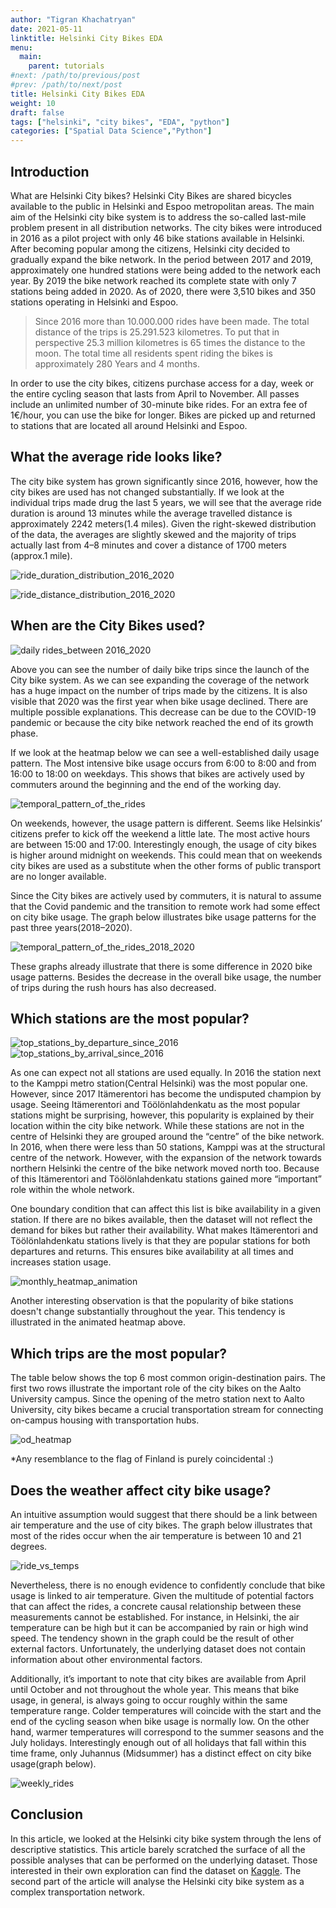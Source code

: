 ```yaml
---
author: "Tigran Khachatryan"
date: 2021-05-11
linktitle: Helsinki City Bikes EDA
menu:
  main:
    parent: tutorials
#next: /path/to/previous/post
#prev: /path/to/next/post
title: Helsinki City Bikes EDA
weight: 10
draft: false
tags: ["helsinki", "city bikes", "EDA", "python"]
categories: ["Spatial Data Science","Python"]
---
```

## Introduction

What are Helsinki City bikes?
Helsinki City Bikes are shared bicycles available to the public in Helsinki and Espoo metropolitan areas.
The main aim of the Helsinki city bike system is to address the so-called last-mile problem present in all distribution networks.
The city bikes were introduced in 2016 as a pilot project with only 46 bike stations available in Helsinki.
After becoming popular among the citizens, Helsinki city decided to gradually expand the bike network.
In the period between 2017 and 2019, approximately one hundred stations were being added to the network each year.
By 2019 the bike network reached its complete state with only 7 stations being added in 2020.
As of 2020, there were 3,510 bikes and 350 stations operating in Helsinki and Espoo.

>Since 2016 more than 10.000.000 rides have been made.
The total distance of the trips is 25.291.523 kilometres.
To put that in perspective 25.3 million kilometres is 65 times the distance to the moon.
The total time all residents spent riding the bikes is approximately 280 Years and 4 months.

In order to use the city bikes, citizens purchase access for a day, week or the entire cycling season that lasts from April to November.
All passes include an unlimited number of 30-minute bike rides. For an extra fee of 1€/hour, you can use the bike for longer.
Bikes are picked up and returned to stations that are located all around Helsinki and Espoo.

## What the average ride looks like?
The city bike system has grown significantly since 2016, however, how the city bikes are used has not changed substantially.
If we look at the individual trips made drug the last 5 years, we will see that the average ride duration is around 13 minutes while the average travelled distance is approximately 2242 meters(1.4 miles).
Given the right-skewed distribution of the data, the averages are slightly skewed and the majority of trips actually last from 4–8 minutes and cover a distance of 1700 meters (approx.1 mile).

![ride_duration_distribution_2016_2020](../../images/helsinki_city_bikes/ride_duration_distribution_2016_2020.png)

![ride_distance_distribution_2016_2020](../../images/helsinki_city_bikes/ride_distance_distribution_2016_2020.png)

## When are the City Bikes used?

![daily rides_between 2016_2020](../../images/helsinki_city_bikes/daily_rides_2016_2020.png)

Above you can see the number of daily bike trips since the launch of the City bike system. As we can see expanding the coverage of the network has a huge impact on the number of trips made by the citizens. It is also visible that 2020 was the first year when bike usage declined. There are multiple possible explanations. This decrease can be due to the COVID-19 pandemic or because the city bike network reached the end of its growth phase.

If we look at the heatmap below we can see a well-established daily usage pattern. The Most intensive bike usage occurs from 6:00 to 8:00 and from 16:00 to 18:00 on weekdays. This shows that bikes are actively used by commuters around the beginning and the end of the working day.

![temporal_pattern_of_the_rides](../../images/helsinki_city_bikes/ride_temporal_patterns_2016_2020.png)

On weekends, however, the usage pattern is different. Seems like Helsinkis’ citizens prefer to kick off the weekend a little late. The most active hours are between 15:00 and 17:00. Interestingly enough, the usage of city bikes is higher around midnight on weekends. This could mean that on weekends city bikes are used as a substitute when the other forms of public transport are no longer available.

Since the City bikes are actively used by commuters, it is natural to assume that the Covid pandemic and the transition to remote work had some effect on city bike usage. The graph below illustrates bike usage patterns for the past three years(2018–2020).

![temporal_pattern_of_the_rides_2018_2020](../../images/helsinki_city_bikes/ride_temporal_pattern_of_the_rides_2018_2020.png)


These graphs already illustrate that there is some difference in 2020 bike usage patterns. Besides the decrease in the overall bike usage, the number of trips during the rush hours has also decreased.

## Which stations are the most popular?
![top_stations_by_departure_since_2016](../../images/helsinki_city_bikes/top_stations_by_departure_since_2016.png)
![top_stations_by_arrival_since_2016](../../images/helsinki_city_bikes/top_stations_by_arrival_since_2016.png)

As one can expect not all stations are used equally. In 2016 the station next to the Kamppi metro station(Central Helsinki) was the most popular one. However, since 2017 Itämerentori has become the undisputed champion by usage. Seeing Itämerentori and Töölönlahdenkatu as the most popular stations might be surprising, however, this popularity is explained by their location within the city bike network. While these stations are not in the centre of Helsinki they are grouped around the “centre” of the bike network. In 2016, when there were less than 50 stations, Kamppi was at the structural centre of the network. However, with the expansion of the network towards northern Helsinki the centre of the bike network moved north too. Because of this Itämerentori and Töölönlahdenkatu stations gained more “important” role within the whole network.

One boundary condition that can affect this list is bike availability in a given station. If there are no bikes available, then the dataset will not reflect the demand for bikes but rather their availability. What makes Itämerentori and Töölönlahdenkatu stations lively is that they are popular stations for both departures and returns. This ensures bike availability at all times and increases station usage.

![monthly_heatmap_animation](../../images/helsinki_city_bikes/monthly_heatmap_animation.gif)

Another interesting observation is that the popularity of bike stations doesn't change substantially throughout the year.
This tendency is illustrated in the animated heatmap above.

## Which trips are the most popular?
The table below shows the top 6 most common origin-destination pairs. The first two rows illustrate the important role of the city bikes on the Aalto University campus. Since the opening of the metro station next to Aalto University, city bikes became a crucial transportation stream for connecting on-campus housing with transportation hubs.

![od_heatmap](../../images/helsinki_city_bikes/od_heatmap.png)

*Any resemblance to the flag of Finland is purely coincidental :)

## Does the weather affect city bike usage?
An intuitive assumption would suggest that there should be a link between air temperature and the use of city bikes.
The graph below illustrates that most of the rides occur when the air temperature is between 10 and 21 degrees.

![ride_vs_temps](../../images/helsinki_city_bikes/rides_vs_temps.png)

Nevertheless, there is no enough evidence to confidently conclude that bike usage is linked to air temperature. Given the multitude of potential factors that can affect the rides, a concrete causal relationship between these measurements cannot be established. For instance, in Helsinki, the air temperature can be high but it can be accompanied by rain or high wind speed. The tendency shown in the graph could be the result of other external factors. Unfortunately, the underlying dataset does not contain information about other environmental factors.

Additionally, it’s important to note that city bikes are available from April until October and not throughout the whole year.
This means that bike usage, in general, is always going to occur roughly within the same temperature range.
Colder temperatures will coincide with the start and the end of the cycling season when bike usage is normally low.
On the other hand, warmer temperatures will correspond to the summer seasons and the July holidays.
Interestingly enough out of all holidays that fall within this time frame, only Juhannus (Midsummer) has a distinct effect on city bike usage(graph below).

![weekly_rides](../../images/helsinki_city_bikes/weekly_rides_by_year.png)

## Conclusion
In this article, we looked at the Helsinki city bike system through the lens of descriptive statistics.
This article barely scratched the surface of all the possible analyses that can be performed on the underlying dataset.
Those interested in their own exploration can find the dataset on [Kaggle](https://www.kaggle.com/datasets/geometrein/helsinki-city-bikes).
The second part of the article will analyse the Helsinki city bike system as a complex transportation network.